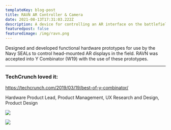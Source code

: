 ```yaml
---
templateKey: blog-post
title: RAVN AR Controller & Camera
date: 2021-08-13T17:31:03.222Z
description: A device for controlling an AR interface on the battlefield
featuredpost: false
featuredimage: /img/ravn.png
---
```

Designed and developed functional hardware prototypes for use by the Navy SEALs to control head-mounted AR displays in the field. RAVN was accepted into Y Combinator (W19) with the use of these prototypes.

---

### TechCrunch loved it:

<https://techcrunch.com/2019/03/19/best-of-y-combinator/>

Hardware Product Lead, Product Management, UX Research and Design, Product Design

![](/img/ravn_2.jpeg)

![](/img/ravn_3.gif)